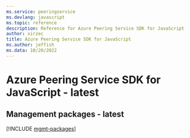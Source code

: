 ```yaml
---
ms.service: peeringservice
ms.devlang: javascript
ms.topic: reference
description: Reference for Azure Peering Service SDK for JavaScript
author: xirzec
title: Azure Peering Service SDK for JavaScript
ms.author: jeffish
ms.data: 10/20/2022
---
```

# Azure Peering Service SDK for JavaScript - latest

## Management packages - latest
[!INCLUDE [mgmt-packages](peering-service-mgmt-index.md)]